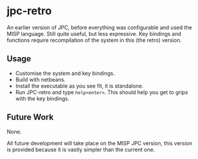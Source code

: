 jpc-retro
=========

An earlier version of JPC, before everything was configurable and used the MISP language. Still quite useful, but less expressive. Key bindings and functions require recompilation of the system in this (the retro) version.

## Usage ##

* Customise the system and key bindings.
* Build with netbeans.
* Install the executable as you see fit, it is standalone.
* Run JPC-retro and type `help<enter>`. This should help you get to grips with the key bindings.

## Future Work ##

None.

All future development will take place on the MISP JPC version, this version is provided because it is vastly simpler than the current one.
